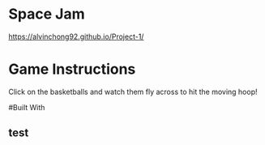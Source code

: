 # Space Jam 
https://alvinchong92.github.io/Project-1/

# Game Instructions 
Click on the basketballs and watch them fly across to hit the moving hoop!

#Built With 
## test 
